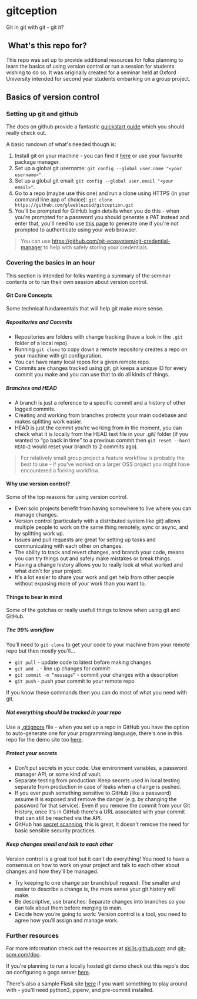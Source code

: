 # gitception

Git in git with git - git it?

##  What's this repo for?

This repo was set up to provide additional resources for folks planning to learn the basics of using version control or run a session for students wishing to do so. It was originally created for a seminar held at Oxford University intended for second year students embarking on a group project.

## Basics of version control

### Setting up git and github

The docs on github provide a fantastic [quickstart guide](https://docs.github.com/en/get-started/quickstart) which you should really check out.

A basic rundown of what's needed though is:

1. Install git on your machine - you can find it [here](https://git-scm.com/downloads) or use your favourite package manager.
1. Set up a global git username: `git config --global user.name "<your username>"`.
1. Set up a global git email: `git config --global user.email "<your email>"`.
1. Go to a repo (maybe use this one) and run a clone using HTTPS (in your command line app of choice): `git clone https://github.com/gleeblezoid/gitception.git` 
1. You'll be prompted for GitHub login details when you do this - when you're prompted for a password you should generate a PAT instead and enter that, you'll need to use [this page](https://github.com/settings/tokens) to generate one if you're not prompted to authenticate using your web browser.

> You can use <https://github.com/git-ecosystem/git-credential-manager> to help with safely storing your credentials.

### Covering the basics in an hour

This section is intended for folks wanting a summary of the seminar contents or to run their own session about version control.

#### Git Core Concepts

Some technical fundamentals that will help git make more sense.

##### Repositories and Commits

- Repositories are folders with change tracking (have a look in the `.git` folder of a local repo).
- Running `git clone` to copy down a remote repository creates a repo on your machine with git configuration.
- You can have many local repos for a given remote repo.
- Commits are changes tracked using git, git keeps a unique ID for every commit you make and you can use that to do all kinds of things.

##### Branches and HEAD

- A branch is just a reference to a specific commit and a history of other logged commits.
- Creating and working from branches protects your main codebase and makes splitting work easier.
- HEAD is just the commit you’re working from in the moment, you can check what it is locally from the HEAD text file in your .git/ folder (if you wanted to “go back in time” to a previous commit then `git reset --hard HEAD~2` would reset your branch to 2 commits ago).

> For relatively small group project a feature workflow is probably the best to use - if you've worked on a larger OSS project you might have encountered a forking workflow.

#### Why use version control?

Some of the top reasons for using version control.

- Even solo projects benefit from having somewhere to live where you can manage changes.
- Version control (particularly with a distributed system like git) allows multiple people to work on the same thing remotely, sync or async, and by splitting work up.
- Issues and pull requests are great for setting up tasks and communicating with each other on changes.
- The ability to track and revert changes, and branch your code, means you can try things out and safely make mistakes or break things.
- Having a change history allows you to really look at what worked and what didn't for your project.
- It's a lot easier to share your work and get help from other people without exposing more of your work than you want to.

#### Things to bear in mind

Some of the gotchas or really usefull things to know when using git and GitHub.

##### The 99% workflow

You’ll need to `git clone` to get your code to your machine from your remote repo but then mostly you’ll…

- `git pull` - update code to latest before making changes
- `git add .` - line up changes for commit
- `git commit -m “message”` - commit your changes with a description
- `git push` - push your commit to your remote repo

If you know these commands then you can do most of what you need with git.

##### Not everything should be tracked in your repo

Use a [.gitignore](https://git-scm.com/docs/gitignore) file - when you set up a repo in GitHub you have the option to auto-generate one for your programming language, there's one in this repo for the demo site too [here](https://github.com/gleeblezoid/gitception/blob/main/sample-site/.gitignore).

##### Protect your secrets

- Don't put secrets in your code: Use environment variables, a password manager API, or some kind of vault.
- Separate testing from production: Keep secrets used in local testing separate from production in case of leaks when a change is pushed.
- If you ever push something sensitive to GitHub (like a password) assume it is exposed and remove the danger (e.g. by changing the password for that service). Even if you remove the commit from your Git History, once it's in GitHub there's a URL associated with your commit that can still be reached via the API.
- GitHub has [secret scanning](https://docs.github.com/en/code-security/secret-scanning/about-secret-scanning), this is great, it doesn't remove the need for basic sensible security practices.

##### Keep changes small and talk to each other

Version control is a great tool but it can't do everything! You need to have a consensus on how to work on your project and talk to each other about changes and how they'll be managed.

- Try keeping to one change per branch/pull request: The smaller and easier to describe a change is, the more sense your git history will make.
- Be descriptive, use branches: Separate changes into branches so you can talk about them before merging to main.
- Decide how you’re going to work: Version control is a tool, you need to agree how you’ll assign and manage work.

### Further resources

For more information check out the resources at [skills.github.com](skills.github.com) and [git-scm.com/doc](https://git-scm.com/doc).

If you're planning to run a locally hosted git demo check out this repo's doc on configuring a gogs server [here](https://github.com/gleeblezoid/gitception/blob/main/docs/setting_up_a_gogs_demo_server.md).

There's also a sample Flask site [here](https://github.com/gleeblezoid/gitception/blob/main/sample-site) if you want something to play around with - you'll need python3, pipenv, and pre-commit installed.
